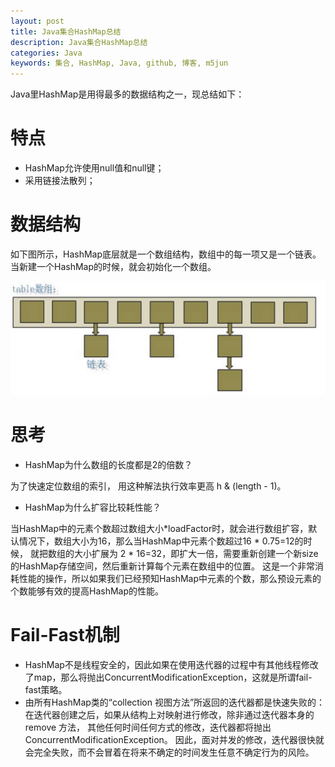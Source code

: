 ```yaml
---
layout: post
title: Java集合HashMap总结
description: Java集合HashMap总结
categories: Java
keywords: 集合, HashMap, Java, github, 博客, m5jun
---
```


Java里HashMap是用得最多的数据结构之一，现总结如下：

# 特点
* HashMap允许使用null值和null键；
* 采用链接法散列；

# 数据结构
如下图所示，HashMap底层就是一个数组结构，数组中的每一项又是一个链表。
当新建一个HashMap的时候，就会初始化一个数组。

![HashMap结构](/images/posts/java/hashmap.png)

# 思考
* HashMap为什么数组的长度都是2的倍数？

为了快速定位数组的索引， 用这种解法执行效率更高 h & (length - 1)。

* HashMap为什么扩容比较耗性能？

当HashMap中的元素个数超过数组大小*loadFactor时，就会进行数组扩容，默认情况下，数组大小为16，那么当HashMap中元素个数超过16 * 0.75=12的时候，
就把数组的大小扩展为 2 * 16=32，即扩大一倍，需要重新创建一个新size的HashMap存储空间，然后重新计算每个元素在数组中的位置。
这是一个非常消耗性能的操作，所以如果我们已经预知HashMap中元素的个数，那么预设元素的个数能够有效的提高HashMap的性能。

# Fail-Fast机制
* HashMap不是线程安全的，因此如果在使用迭代器的过程中有其他线程修改了map，那么将抛出ConcurrentModificationException，这就是所谓fail-fast策略。
* 由所有HashMap类的“collection 视图方法”所返回的迭代器都是快速失败的：在迭代器创建之后，如果从结构上对映射进行修改，除非通过迭代器本身的 remove 方法，
其他任何时间任何方式的修改，迭代器都将抛出 ConcurrentModificationException。
因此，面对并发的修改，迭代器很快就会完全失败，而不会冒着在将来不确定的时间发生任意不确定行为的风险。     

